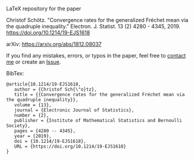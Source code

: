 LaTeX repository for the paper 

 Christof Schötz. "Convergence rates for the generalized Fréchet mean via the quadruple inequality." Electron. J. Statist. 13 (2) 4280 - 4345, 2019. https://doi.org/10.1214/19-EJS1618 

 arXiv: https://arxiv.org/abs/1812.08037

 If you find any mistakes, errors, or typos in the paper, feel free to [contact me](mailto:math@christof-schoetz.de) or create an [Issue](https://github.com/chroetz/PaperQuadRate19/issues).

 BibTex:

 ```
 @article{10.1214/19-EJS1618,
    author = {Christof Sch{\"o}tz},
    title = {{Convergence rates for the generalized Fréchet mean via the quadruple inequality}},
    volume = {13},
    journal = {Electronic Journal of Statistics},
    number = {2},
    publisher = {Institute of Mathematical Statistics and Bernoulli Society},
    pages = {4280 -- 4345},
    year = {2019},
    doi = {10.1214/19-EJS1618},
    URL = {https://doi.org/10.1214/19-EJS1618}
}
```